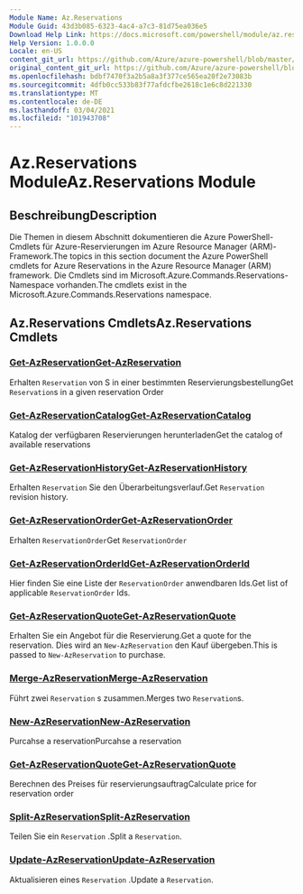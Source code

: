 ```yaml
---
Module Name: Az.Reservations
Module Guid: 43d3b085-6323-4ac4-a7c3-81d75ea036e5
Download Help Link: https://docs.microsoft.com/powershell/module/az.reservations
Help Version: 1.0.0.0
Locale: en-US
content_git_url: https://github.com/Azure/azure-powershell/blob/master/src/Reservations/Reservations/help/Az.Reservations.md
original_content_git_url: https://github.com/Azure/azure-powershell/blob/master/src/Reservations/Reservations/help/Az.Reservations.md
ms.openlocfilehash: bdbf7470f3a2b5a8a3f377ce565ea20f2e73083b
ms.sourcegitcommit: 4dfb0cc533b83f77afdcfbe2618c1e6c8d221330
ms.translationtype: MT
ms.contentlocale: de-DE
ms.lasthandoff: 03/04/2021
ms.locfileid: "101943708"
---
```

# <span data-ttu-id="04649-101">Az.Reservations Module</span><span class="sxs-lookup"><span data-stu-id="04649-101">Az.Reservations Module</span></span>
## <span data-ttu-id="04649-102">Beschreibung</span><span class="sxs-lookup"><span data-stu-id="04649-102">Description</span></span>
<span data-ttu-id="04649-103">Die Themen in diesem Abschnitt dokumentieren die Azure PowerShell-Cmdlets für Azure-Reservierungen im Azure Resource Manager (ARM)-Framework.</span><span class="sxs-lookup"><span data-stu-id="04649-103">The topics in this section document the Azure PowerShell cmdlets for Azure Reservations in the Azure Resource Manager (ARM) framework.</span></span> <span data-ttu-id="04649-104">Die Cmdlets sind im Microsoft.Azure.Commands.Reservations-Namespace vorhanden.</span><span class="sxs-lookup"><span data-stu-id="04649-104">The cmdlets exist in the Microsoft.Azure.Commands.Reservations namespace.</span></span>

## <span data-ttu-id="04649-105">Az.Reservations Cmdlets</span><span class="sxs-lookup"><span data-stu-id="04649-105">Az.Reservations Cmdlets</span></span>
### [<span data-ttu-id="04649-106">Get-AzReservation</span><span class="sxs-lookup"><span data-stu-id="04649-106">Get-AzReservation</span></span>](Get-AzReservation.md)
<span data-ttu-id="04649-107">Erhalten `Reservation` von S in einer bestimmten Reservierungsbestellung</span><span class="sxs-lookup"><span data-stu-id="04649-107">Get `Reservation`s in a given reservation Order</span></span>

### [<span data-ttu-id="04649-108">Get-AzReservationCatalog</span><span class="sxs-lookup"><span data-stu-id="04649-108">Get-AzReservationCatalog</span></span>](Get-AzReservationCatalog.md)
<span data-ttu-id="04649-109">Katalog der verfügbaren Reservierungen herunterladen</span><span class="sxs-lookup"><span data-stu-id="04649-109">Get the catalog of available reservations</span></span>

### [<span data-ttu-id="04649-110">Get-AzReservationHistory</span><span class="sxs-lookup"><span data-stu-id="04649-110">Get-AzReservationHistory</span></span>](Get-AzReservationHistory.md)
<span data-ttu-id="04649-111">Erhalten `Reservation` Sie den Überarbeitungsverlauf.</span><span class="sxs-lookup"><span data-stu-id="04649-111">Get `Reservation` revision history.</span></span>

### [<span data-ttu-id="04649-112">Get-AzReservationOrder</span><span class="sxs-lookup"><span data-stu-id="04649-112">Get-AzReservationOrder</span></span>](Get-AzReservationOrder.md)
<span data-ttu-id="04649-113">Erhalten `ReservationOrder`</span><span class="sxs-lookup"><span data-stu-id="04649-113">Get `ReservationOrder`</span></span>

### [<span data-ttu-id="04649-114">Get-AzReservationOrderId</span><span class="sxs-lookup"><span data-stu-id="04649-114">Get-AzReservationOrderId</span></span>](Get-AzReservationOrderId.md)
<span data-ttu-id="04649-115">Hier finden Sie eine Liste der `ReservationOrder` anwendbaren Ids.</span><span class="sxs-lookup"><span data-stu-id="04649-115">Get list of applicable `ReservationOrder` Ids.</span></span>

### [<span data-ttu-id="04649-116">Get-AzReservationQuote</span><span class="sxs-lookup"><span data-stu-id="04649-116">Get-AzReservationQuote</span></span>](Get-AzReservationQuote.md)
<span data-ttu-id="04649-117">Erhalten Sie ein Angebot für die Reservierung.</span><span class="sxs-lookup"><span data-stu-id="04649-117">Get a quote for the reservation.</span></span> <span data-ttu-id="04649-118">Dies wird an `New-AzReservation` den Kauf übergeben.</span><span class="sxs-lookup"><span data-stu-id="04649-118">This is passed to `New-AzReservation` to purchase.</span></span>

### [<span data-ttu-id="04649-119">Merge-AzReservation</span><span class="sxs-lookup"><span data-stu-id="04649-119">Merge-AzReservation</span></span>](Merge-AzReservation.md)
<span data-ttu-id="04649-120">Führt zwei `Reservation` s zusammen.</span><span class="sxs-lookup"><span data-stu-id="04649-120">Merges two `Reservation`s.</span></span>

### [<span data-ttu-id="04649-121">New-AzReservation</span><span class="sxs-lookup"><span data-stu-id="04649-121">New-AzReservation</span></span>](New-AzReservation.md)
<span data-ttu-id="04649-122">Purcahse a reservation</span><span class="sxs-lookup"><span data-stu-id="04649-122">Purcahse a reservation</span></span>

### [<span data-ttu-id="04649-123">Get-AzReservationQuote</span><span class="sxs-lookup"><span data-stu-id="04649-123">Get-AzReservationQuote</span></span>](Get-AzReservationQuote.md)
<span data-ttu-id="04649-124">Berechnen des Preises für reservierungsauftrag</span><span class="sxs-lookup"><span data-stu-id="04649-124">Calculate price for reservation order</span></span>

### [<span data-ttu-id="04649-125">Split-AzReservation</span><span class="sxs-lookup"><span data-stu-id="04649-125">Split-AzReservation</span></span>](Split-AzReservation.md)
<span data-ttu-id="04649-126">Teilen Sie ein `Reservation` .</span><span class="sxs-lookup"><span data-stu-id="04649-126">Split a `Reservation`.</span></span>

### [<span data-ttu-id="04649-127">Update-AzReservation</span><span class="sxs-lookup"><span data-stu-id="04649-127">Update-AzReservation</span></span>](Update-AzReservation.md)
<span data-ttu-id="04649-128">Aktualisieren eines `Reservation` .</span><span class="sxs-lookup"><span data-stu-id="04649-128">Update a `Reservation`.</span></span>


